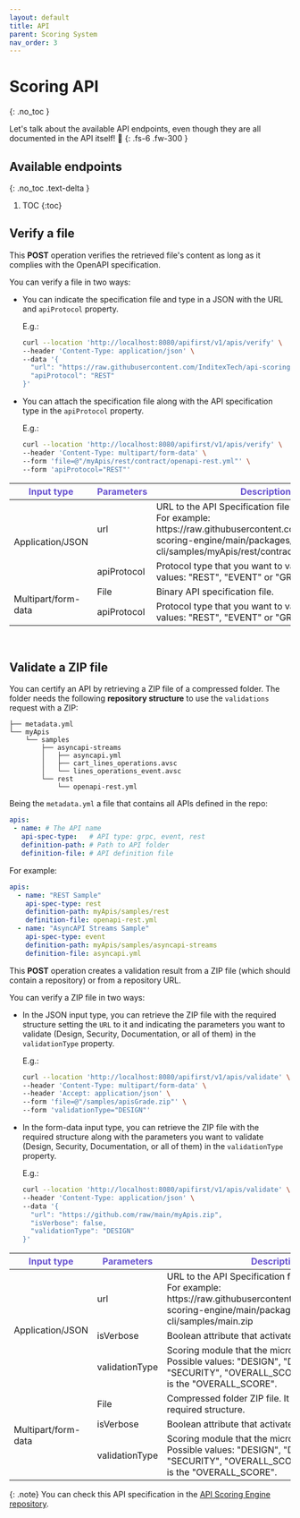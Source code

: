 ```yaml
---
layout: default
title: API
parent: Scoring System
nav_order: 3
---
```

<!--
SPDX-FileCopyrightText: 2023 Industria de Diseño Textil S.A. INDITEX
 
SPDX-License-Identifier: Apache-2.0
-->

# Scoring **API**
{: .no_toc }

Let's talk about the available API endpoints, even though they are all documented in the API itself! 🤠 
{: .fs-6 .fw-300 }


## Available endpoints
{: .no_toc .text-delta }

1. TOC
{:toc}

## Verify a file

This **POST** operation verifies the retrieved file's content as long as it complies with the OpenAPI specification.

You can verify a file in two ways:

- You can indicate the specification file and type in a JSON with the URL and `apiProtocol` property.
  <div class="code-example" markdown="1">
  E.g.:

  ```bash
  curl --location 'http://localhost:8080/apifirst/v1/apis/verify' \ 
  --header 'Content-Type: application/json' \ 
  --data '{ 
    "url": "https://raw.githubusercontent.com/InditexTech/api-scoring-engine/main/packages/api-cli/samples/myApis/rest/contract/openapi-rest.yml", 
    "apiProtocol": "REST" 
  }' 
  ```
  </div>

- You can attach the specification file along with the API specification type in the `apiProtocol` property.

  <div class="code-example" markdown="1">
  E.g.:

  ```bash
  curl --location 'http://localhost:8080/apifirst/v1/apis/verify' \
  --header 'Content-Type: multipart/form-data' \
  --form 'file=@"/myApis/rest/contract/openapi-rest.yml"' \
  --form 'apiProtocol="REST"'
  ```
  </div>

<table>
  <thead>
    <tr>
      <th style="color:#6852D0;">Input type</th>
      <th style="color:#6852D0;">Parameters</th>
      <th style="color:#6852D0;">Description</th>
      <th style="color:#6852D0;">Required</th>
    </tr>
  </thead>
  <tbody>
    <tr>
      <td rowspan= "2">Application/JSON</td>
      <td>url</td>
      <td>URL to the API Specification file in the repository. For example: https://raw.githubusercontent.com/InditexTech/api-scoring-engine/main/packages/api-cli/samples/myApis/rest/contract/openapi-rest.yml</td>
      <td>yes</td>
    </tr>
    <tr>
      <td>apiProtocol</td>
      <td>Protocol type that you want to validate. Possible values: "REST", "EVENT" or "GRPC".</td>
      <td>yes</td>
    </tr>
    <tr>
      <td rowspan= "2">Multipart/form-data</td>
      <td>File</td>
      <td>Binary API specification file.</td>
      <td>yes</td>
    </tr>
    <tr>
      <td>apiProtocol</td>
      <td>Protocol type that you want to validate. Possible values: "REST", "EVENT" or "GRPC".</td>
      <td>yes</td>
    </tr>
  </tbody>
</table>

<br>

## Validate a ZIP file

You can certify an API by retrieving a ZIP file of a compressed folder. The folder needs the following **repository structure** to use the `validations` request with a ZIP:

```
├── metadata.yml
└── myApis
    └── samples
        ├── asyncapi-streams
        │   ├── asyncapi.yml
        │   ├── cart_lines_operations.avsc
        │   └── lines_operations_event.avsc
        └── rest
            └── openapi-rest.yml
```

Being the `metadata.yml` a file that contains all APIs defined in the repo:

```yml
apis:
 - name: # The API name
   api-spec-type:   # API type: grpc, event, rest
   definition-path: # Path to API folder
   definition-file: # API definition file
```

<div class="code-example" markdown="1">
For example:

```yml
apis:
  - name: "REST Sample"
    api-spec-type: rest
    definition-path: myApis/samples/rest
    definition-file: openapi-rest.yml
  - name: "AsyncAPI Streams Sample"
    api-spec-type: event
    definition-path: myApis/samples/asyncapi-streams
    definition-file: asyncapi.yml
```
</div>

This **POST** operation creates a validation result from a ZIP file (which should contain a repository) or from a repository URL.

You can verify a ZIP file in two ways:

- In the JSON input type, you can retrieve the ZIP file with the required structure setting the `URL` to it and indicating the parameters you want to validate (Design, Security, Documentation, or all of them) in the `validationType` property.

  <div class="code-example" markdown="1">
  E.g.:

  ```bash
  curl --location 'http://localhost:8080/apifirst/v1/apis/validate' \ 
  --header 'Content-Type: multipart/form-data' \ 
  --header 'Accept: application/json' \ 
  --form 'file=@"/samples/apisGrade.zip"' \ 
  --form 'validationType="DESIGN"' 
  ```
  </div>

- In the form-data input type, you can retrieve the ZIP file with the required structure along with the parameters you want to validate (Design, Security, Documentation, or all of them) in the `validationType` property.

  <div class="code-example" markdown="1">
  E.g.:

  ```bash
  curl --location 'http://localhost:8080/apifirst/v1/apis/validate' \ 
  --header 'Content-Type: application/json' \ 
  --data '{ 
    "url": "https://github.com/raw/main/myApis.zip", 
    "isVerbose": false, 
    "validationType": "DESIGN"
  }'
  ```
  </div>

<table>
  <thead>
    <tr>
      <th style="color:#6852D0;">Input type</th>
      <th style="color:#6852D0;">Parameters</th>
      <th style="color:#6852D0;">Description</th>
      <th style="color:#6852D0;">Required</th>
    </tr>
  </thead>
  <tbody>
    <tr>
      <td rowspan= "3">Application/JSON</td>
      <td>url</td>
      <td>URL to the API Specification file in the repository. For example: https://raw.githubusercontent.com/InditexTech/api-scoring-engine/main/packages/api-cli/samples/main.zip</td>
      <td>yes</td>
    </tr>
    <tr>
      <td>isVerbose</td>
      <td>Boolean attribute that activates the debug mode.</td>
      <td>no</td>
    </tr>
    <tr>
      <td>validationType</td>
      <td>Scoring module that the microservice evaluates. Possible values: "DESIGN", "DOCUMENTATION", "SECURITY", "OVERALL_SCORE". The default value is the "OVERALL_SCORE".</td>
      <td>no</td>
    </tr>
    <tr>
      <td rowspan= "3">Multipart/form-data</td>
      <td>File</td>
      <td>Compressed folder ZIP file. It must have the required structure.</td>
      <td>yes</td>
    </tr>
    <tr>
      <td>isVerbose</td>
      <td>Boolean attribute that activates the debug mode.</td>
      <td>no</td>
    </tr>
    <tr>
      <td>validationType</td>
      <td>Scoring module that the microservice evaluates. Possible values: "DESIGN", "DOCUMENTATION", "SECURITY", "OVERALL_SCORE". The default value is the "OVERALL_SCORE".</td>
      <td>no</td>
    </tr>
  </tbody>
</table>


{: .note}
You can check this API specification in the [API Scoring Engine repository](https://github.com/InditexTech/api-scoring-engine/tree/main/packages/certification-service/code/api_spec ).